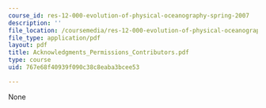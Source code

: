 ```yaml
---
course_id: res-12-000-evolution-of-physical-oceanography-spring-2007
description: ''
file_location: /coursemedia/res-12-000-evolution-of-physical-oceanography-spring-2007/767e68f40939f090c38c8eaba3bcee53_Acknowledgments_Permissions_Contributors.pdf
file_type: application/pdf
layout: pdf
title: Acknowledgments_Permissions_Contributors.pdf
type: course
uid: 767e68f40939f090c38c8eaba3bcee53

---
```

None